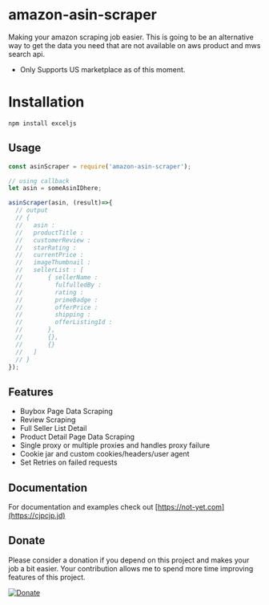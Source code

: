 # amazon-asin-scraper

Making your amazon scraping job easier. This is going to be an alternative way to get the data you need that are not available on aws product and mws search api.

 - Only Supports US marketplace as of this moment.

# Installation

```shell
npm install exceljs
```

## Usage

```js
const asinScraper = require('amazon-asin-scraper');

// using callback
let asin = someAsinIDhere;

asinScraper(asin, (result)=>{
  // output
  // {
  //   asin :
  //   productTitle :
  //   customerReview :
  //   starRating :
  //   currentPrice :
  //   imageThumbnail :
  //   sellerList : [
  //       { sellerName :
  //         fulfulledBy :
  //         rating :
  //         primeBadge :
  //         offerPrice :
  //         shipping :
  //         offerListingId :
  //       },
  //       {},
  //       {}
  //   ]
  // }  
});
```

## Features

- Buybox Page Data Scraping
- Review Scraping
- Full Seller List Detail
- Product Detail Page Data Scraping
- Single proxy or multiple proxies and handles proxy failure
- Cookie jar and custom cookies/headers/user agent
- Set Retries on failed requests

## Documentation

For documentation and examples check out [https://not-yet.com](https://cjpcjp.jd)


## Donate

Please consider a donation if you depend on this project and makes your job a bit easier.
Your contribution allows me to spend more time improving features of this project.

[![Donate](https://www.paypalobjects.com/en_US/i/btn/btn_donate_LG.gif)](https://www.paypal.com/cgi-bin/webscr?cmd=_s-xclick&hosted_button_id=ZNPEGAPARUJSC)
